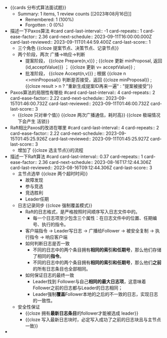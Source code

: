 - {{cards 分布式算法面试题}}
	- Summary: 1 items, 1 review counts [[2023年08月16日]]
		- Remembered:   1 (100%)
		- Forgotten :   0 (0%)
- 描述一下Paxos算法 #card
  card-last-interval:: -1
  card-repeats:: 1
  card-ease-factor:: 2.36
  card-next-schedule:: 2023-09-11T16:00:00.000Z
  card-last-reviewed:: 2023-09-11T01:44:59.400Z
  card-last-score:: 1
	- 三个角色 {{cloze 提案节点、决策节点、记录节点}}
	- 两个阶段，两次 广播->响应->判断
		- 提案阶段， {{cloze Prepare(n,v)}} ; {{cloze 更新 minProposal, 返回 (id,acceptValue)}} ； {{cloze 更新 v= acceptValue}} ;
		- 批准阶段， {{cloze Accept(n,v)}} ;  根据 {{cloze  n <>minProposal}} 判断是否接受，返回 {{cloze minProposal}} ; {{cloze result > n ? "重新生成提案ID再来一遍" : "提案被接受"}}
- Paxos算法的局限性有哪些 #card
  card-last-interval:: 4
  card-repeats:: 2
  card-ease-factor:: 2.22
  card-next-schedule:: 2023-09-15T01:46:00.732Z
  card-last-reviewed:: 2023-09-11T01:46:00.732Z
  card-last-score:: 3
	- {{cloze 只对单个值}} {{cloze 两次广播通信，耗时高}} {{cloze 极端情况下会产生 活锁}}
- Raft相比Paxos的改进在哪里 #card
  card-last-interval:: 4
  card-repeats:: 2
  card-ease-factor:: 2.22
  card-next-schedule:: 2023-09-15T01:45:25.926Z
  card-last-reviewed:: 2023-09-11T01:45:25.927Z
  card-last-score:: 3
	- 增加了 {{cloze 选主节点}}的流程
- 描述一下Raft算法 #card
  card-last-interval:: 0.37
  card-repeats:: 1
  card-ease-factor:: 2.36
  card-next-schedule:: 2023-08-16T17:12:44.306Z
  card-last-reviewed:: 2023-08-16T09:12:44.306Z
  card-last-score:: 3
	- 主节点选举 {{cloze 两个超时时间}}
		- 故障发现
		- 参与竞选
		- 竞选胜利
		- Leader任期
	- 日志记录同步 {{cloze 强制覆盖模式}}
		- Raft的日志格式，是严格按照时间顺序写入日志文件中的。
			- 每一个日志项至少包含三个属性：在日志文件中的位置、任期编号、执行的指令。
		- 客户端指令 -> Leader写日志 -> 广播给Follower -> 被安全复制 -> 执行指令 -> 响应客户端
		- 如何判断日志是否一致
			- 不同的日志中的两个条目拥有**相同的索引和任期号**，那么他们存储了相同的**指令**。
			- 不同的日志中的两个条目拥有**相同的索引和任期号**，那么他们**之前**的所有日志条目也全部相同。
		- 如何保证日志的最终一致
			- Leader找到 Follower与自己**相同的最大日志项**，这意味着Follower之前的日志都与Leader的日志相同；
			- Leader强制**覆盖**Follower本地的之后的不一致的日志，实现日志的一致性。
	- 安全性保证
		- {{cloze 拥有**最新日志条目**的follower才能被选成 leader}}
		- {{cloze 写入最新日志块时，必定写入成功了之前的日志块且与主节点一致}}
-